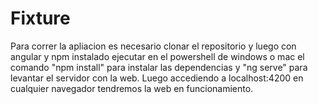 # Fixture
Para correr la apliacion es necesario clonar el repositorio y luego con angular y npm instalado 
ejecutar en el powershell de windows o mac el comando "npm install" para instalar las dependencias y
"ng serve" para levantar el servidor con la web.
Luego accediendo a localhost:4200 en cualquier navegador tendremos la web en funcionamiento.
